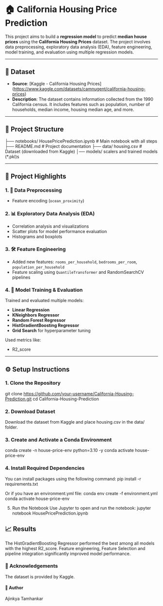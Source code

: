# 🏠 California Housing Price Prediction

This project aims to build a **regression model** to predict **median house prices** using the **California Housing Prices** dataset. The project involves data preprocessing, exploratory data analysis (EDA), feature engineering, model training, and evaluation using multiple regression models.

---

## 📂 Dataset

- **Source**: [Kaggle - California Housing Prices] (https://www.kaggle.com/datasets/camnugent/california-housing-prices)
- **Description**: The dataset contains information collected from the 1990 California census. It includes features such as population, number of households, median income, housing median age, and more.

---

## 📌 Project Structure

├── notebooks/ HousePricePrediction.ipynb # Main notebook with all steps
├── README.md # Project documentation
├── data/ housing.csv # Dataset (downloaded from Kaggle)
│── models/ scalers and trained models (*.pkl)s

---

## 🧠 Project Highlights

### 1. 🧹 Data Preprocessing
- Feature encoding (`ocean_proximity`)

### 2. 📊 Exploratory Data Analysis (EDA)
- Correlation analysis and visualizations
- Scatter plots for model performance evaluation
- Histograms and boxplots

### 3. 🛠️ Feature Engineering
- Added new features: `rooms_per_household`, `bedrooms_per_room`, `population_per_household`
- Feature scaling using `QuantileTransformer` and RandomSearchCV pipelines

### 4. 🤖 Model Training & Evaluation
Trained and evaluated multiple models:
- **Linear Regression**
- **KNeighbors Regressor**
- **Random Forest Regressor**
- **HistGradientBoosting Regressor**
- **Grid Search** for hyperparameter tuning

Used metrics like:
- R2_score
---

## ⚙️ Setup Instructions

### 1. Clone the Repository
git clone https://github.com/your-username/California-Housing-Prediction.git
cd California-Housing-Prediction

### 2. Download Dataset
Download the dataset from Kaggle and place housing.csv in the data/ folder.

### 3. Create and Activate a Conda Environment
conda create -n house-price-env python=3.10 -y
conda activate house-price-env

### 4. Install Required Dependencies
You can install packages using the following command:
pip install -r requirements.txt

Or if you have an environment.yml file:
conda env create -f environment.yml
conda activate house-price-env

5. Run the Notebook
Use Jupyter to open and run the notebook:
jupyter notebook HousePricePrediction.ipynb


## 📈 Results
The HistGradientBoosting Regressor performed the best among all models with the highest R2_score. Feature engineering, Feature Selection and pipeline integration significantly improved model performance.

### 🙏 Acknowledgements
The dataset is provided by Kaggle.

#### 📌 Author
Ajinkya Tamhankar
